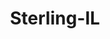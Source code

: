 ---
title: Sterling-IL
slug: sterling-il
f_state:
- cms/state/illinois.md
f_locations:
- cms/payday-loan/advance-america-1676.md
- cms/payday-loan/advance-america-1677.md
- cms/payday-loan/advance-america-1678.md
- cms/payday-loan/advance-america-1711.md
- cms/payday-loan/cash-store-8460.md
- cms/payday-loan/cash-store-8487.md
- cms/payday-loan/cash-store-8488.md
- cms/payday-loan/check-into-cash-11758.md
- cms/payday-loan/check-into-cash-illinois-llc-12978.md
- cms/payday-loan/title-cash-27752.md
- cms/payday-loan/title-cash-of-illinois-27822.md
- cms/payday-loan/travel-shop-27925.md
updated-on: '2024-05-30T13:41:28.615Z'
created-on: '2024-05-30T13:41:28.615Z'
published-on: '2024-05-30T13:54:32.469Z'
f_city: Sterling
layout: '[city].html'
tags: city
---